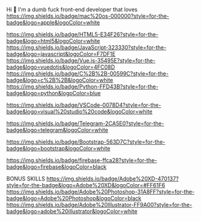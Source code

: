 
Hi 👋
I'm a dumb fuck front-end developer that loves https://img.shields.io/badge/mac%20os-000000?style=for-the-badge&logo=apple&logoColor=white

https://img.shields.io/badge/HTML5-E34F26?style=for-the-badge&logo=html5&logoColor=white
https://img.shields.io/badge/JavaScript-323330?style=for-the-badge&logo=javascript&logoColor=F7DF1E
https://img.shields.io/badge/Vue.js-35495E?style=for-the-badge&logo=vuedotjs&logoColor=4FC08D
https://img.shields.io/badge/C%2B%2B-00599C?style=for-the-badge&logo=c%2B%2B&logoColor=white
https://img.shields.io/badge/Python-FFD43B?style=for-the-badge&logo=python&logoColor=blue
	

https://img.shields.io/badge/VSCode-0078D4?style=for-the-badge&logo=visual%20studio%20code&logoColor=white

https://img.shields.io/badge/Telegram-2CA5E0?style=for-the-badge&logo=telegram&logoColor=white

https://img.shields.io/badge/Bootstrap-563D7C?style=for-the-badge&logo=bootstrap&logoColor=white

	

https://img.shields.io/badge/firebase-ffca28?style=for-the-badge&logo=firebase&logoColor=black

BONUS SKILLS
https://img.shields.io/badge/Adobe%20XD-470137?style=for-the-badge&logo=Adobe%20XD&logoColor=#FF61F6
https://img.shields.io/badge/Adobe%20Photoshop-31A8FF?style=for-the-badge&logo=Adobe%20Photoshop&logoColor=black
https://img.shields.io/badge/Adobe%20Illustrator-FF9A00?style=for-the-badge&logo=adobe%20illustrator&logoColor=white
